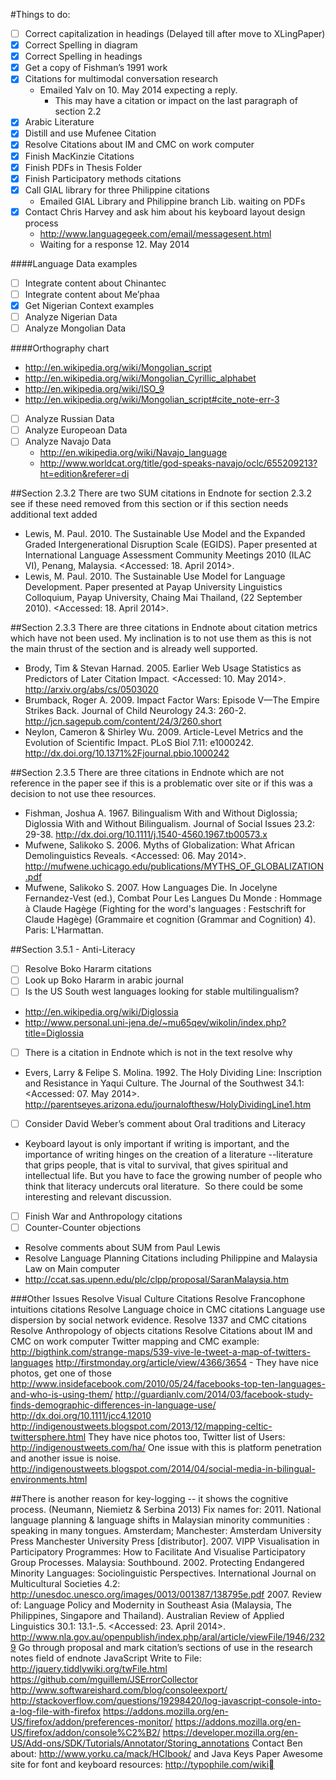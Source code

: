 #Things to do:
- [ ] Correct capitalization in headings (Delayed till after move to XLingPaper)
- [x] Correct Spelling in diagram
- [x] Correct Spelling in headings 
- [x] Get a copy of Fishman’s 1991 work
- [x] Citations for multimodal conversation research
  * Emailed Yalv on 10. May 2014 expecting a reply.
    * This may have a citation or impact on the last paragraph of section 2.2
- [x] Arabic Literature
- [x] Distill and use Mufenee Citation
- [x] Resolve Citations about IM and CMC on work computer 
- [x] Finish MacKinzie Citations
- [x] Finish PDFs in Thesis Folder
- [x] Finish Participatory methods citations
- [x] Call GIAL library for three Philippine citations
  * Emailed GIAL Library and Philippine branch Lib. waiting on PDFs
- [x] Contact Chris Harvey and ask him about his keyboard layout design process
  * http://www.languagegeek.com/email/messagesent.html
   * Waiting for a response 12. May 2014

####Language Data examples
- [ ] Integrate content about Chinantec
- [ ] Integrate content about Me’phaa
- [x] Get Nigerian Context examples
- [ ] Analyze Nigerian Data
- [ ] Analyze Mongolian Data

####Orthography chart
* http://en.wikipedia.org/wiki/Mongolian_script
* http://en.wikipedia.org/wiki/Mongolian_Cyrillic_alphabet
* http://en.wikipedia.org/wiki/ISO_9
* http://en.wikipedia.org/wiki/Mongolian_script#cite_note-err-3
- [ ] Analyze Russian Data
- [ ] Analyze Europeoan Data
- [ ] Analyze Navajo Data
  * http://en.wikipedia.org/wiki/Navajo_language
  * http://www.worldcat.org/title/god-speaks-navajo/oclc/655209213?ht=edition&referer=di

##Section 2.3.2 
There are two SUM citations in Endnote for section 2.3.2 see if these need removed from this section or if this section needs additional text added
* Lewis, M. Paul. 2010. The Sustainable Use Model and the Expanded Graded Intergenerational Disruption Scale (EGIDS). Paper presented at International Language Assessment Community Meetings 2010 (ILAC VI), Penang, Malaysia. <Accessed: 18. April 2014>. 
* Lewis, M. Paul. 2010. The Sustainable Use Model for Language Development. Paper presented at Payap University Linguistics Colloquium, Payap University, Chaing Mai Thailand, (22 September 2010). <Accessed: 18. April 2014>.

##Section 2.3.3
There are three citations in Endnote about citation metrics which have not been used. My inclination is to not use them as this is not the main thrust of the section and is already well supported.
* Brody, Tim & Stevan Harnad. 2005. Earlier Web Usage Statistics as Predictors of Later Citation Impact. <Accessed: 10. May 2014>. http://arxiv.org/abs/cs/0503020
* Brumback, Roger A. 2009. Impact Factor Wars: Episode V—The Empire Strikes Back. Journal of Child Neurology 24.3: 260-2. http://jcn.sagepub.com/content/24/3/260.short
* Neylon, Cameron & Shirley Wu. 2009. Article-Level Metrics and the Evolution of Scientific Impact. PLoS Biol 7.11: e1000242. http://dx.doi.org/10.1371%2Fjournal.pbio.1000242

##Section 2.3.5
There are three citations in Endnote which are not reference in the paper see if this is a problematic over site or if this was a decision to not use thee resources.
* Fishman, Joshua A. 1967. Bilingualism With and Without Diglossia; Diglossia With and Without Bilingualism. Journal of Social Issues 23.2: 29-38. http://dx.doi.org/10.1111/j.1540-4560.1967.tb00573.x
* Mufwene, Salikoko S. 2006. Myths of Globalization: What African Demolinguistics Reveals. <Accessed: 06. May 2014>. http://mufwene.uchicago.edu/publications/MYTHS_OF_GLOBALIZATION.pdf
* Mufwene, Salikoko S. 2007. How Languages Die. In Jocelyne Fernandez-Vest (ed.), Combat Pour Les Langues Du Monde :  Hommage à Claude Hagège (Fighting for the word's languages : Festschrift for Claude Hagège) (Grammaire et cognition (Grammar and Cognition) 4). Paris: L'Harmattan.

##Section 3.5.1 - Anti-Literacy
- [ ] Resolve Boko Hararm citations
- [ ] Look up Boko Hararm in arabic journal
- [ ] Is the US South west languages looking for stable multilingualism?
* http://en.wikipedia.org/wiki/Diglossia
* http://www.personal.uni-jena.de/~mu65qev/wikolin/index.php?title=Diglossia
- [ ] There is a citation in Endnote which is not in the text resolve why
 * Evers, Larry  & Felipe S. Molina. 1992. The Holy Dividing Line: Inscription and Resistance in Yaqui Culture. The Journal of the Southwest 34.1:  <Accessed: 07. May 2014>. http://parentseyes.arizona.edu/journalofthesw/HolyDividingLine1.htm
- [ ] Consider David Weber’s comment about Oral traditions and Literacy
 * Keyboard layout is only important if writing is important, and the importance of writing hinges on the creation of a literature --literature that grips people, that is vital to survival, that gives spiritual and intellectual life. But you have to face the growing number of people who think that literacy undercuts oral literature.  So there could be some interesting and relevant discussion.
- [ ] Finish War and Anthropology citations
- [ ] Counter-Counter objections 
 * Resolve comments about SUM from Paul Lewis
 * Resolve Language Planning Citations including Philippine and Malaysia Law on Main computer
 * http://ccat.sas.upenn.edu/plc/clpp/proposal/SaranMalaysia.htm

###Other Issues
 Resolve Visual Culture Citations
 Resolve Francophone intuitions citations
 Resolve Language choice in CMC citations
 Language use dispersion by social network evidence.
 Resolve 1337 and CMC citations
 Resolve Anthropology of objects citations
 Resolve Citations about IM and CMC on work computer
 Twitter mapping and CMC example: http://bigthink.com/strange-maps/539-vive-le-tweet-a-map-of-twitters-languages
 http://firstmonday.org/article/view/4366/3654 - They have nice photos, get one of those
 http://www.insidefacebook.com/2010/05/24/facebooks-top-ten-languages-and-who-is-using-them/
 http://guardianlv.com/2014/03/facebook-study-finds-demographic-differences-in-language-use/
 http://dx.doi.org/10.1111/jcc4.12010
 http://indigenoustweets.blogspot.com/2013/12/mapping-celtic-twittersphere.html They have nice photos too,
 Twitter list of Users: http://indigenoustweets.com/ha/ One issue with this is platform penetration and another issue is noise. 
 http://indigenoustweets.blogspot.com/2014/04/social-media-in-bilingual-environments.html

##There is another reason for key-logging -- it shows the cognitive process. (Neumann, Niemietz & Serbina 2013)
Fix names for: 
 2011. National language planning & language shifts in Malaysian minority communities : speaking in many tongues. Amsterdam; Manchester: Amsterdam University Press Manchester University Press [distributor].
 2007. VIPP Visualisation in Participatory Programmes: How to Facilitate And Visualise Participatory Group Processes. Malaysia: Southbound.
 2002. Protecting Endangered Minority Languages: Sociolinguistic Perspectives. International Journal on Multicultural Societies 4.2: http://unesdoc.unesco.org/images/0013/001387/138795e.pdf
 2007. Review of: Language Policy and Modernity in Southeast Asia (Malaysia, The Philippines, Singapore and Thailand). Australian Review of Applied Linguistics 30.1: 13.1-.5.  <Accessed: 23. April 2014>. http://www.nla.gov.au/openpublish/index.php/aral/article/viewFile/1946/2329
 Go through proposal and mark citation’s sections of use in the research notes field of endnote
 JavaScript Write to File: http://jquery.tiddlywiki.org/twFile.html
https://github.com/mguillem/JSErrorCollector
http://www.softwareishard.com/blog/consoleexport/
http://stackoverflow.com/questions/19298420/log-javascript-console-into-a-log-file-with-firefox
https://addons.mozilla.org/en-US/firefox/addon/preferences-monitor/
https://addons.mozilla.org/en-US/firefox/addon/console%C2%B2/
https://developer.mozilla.org/en-US/Add-ons/SDK/Tutorials/Annotator/Storing_annotations
 Contact Ben about: http://www.yorku.ca/mack/HCIbook/ and Java Keys Paper
Awesome site for font and keyboard resources: http://typophile.com/wiki